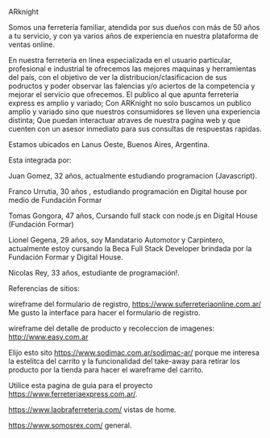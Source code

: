 ARknight 

Somos una ferretería familiar, atendida por sus dueños con más de 50 años a tu servicio, y con ya varios años de experiencia en nuestra plataforma de ventas online.

En nuestra ferretería en línea especializada en el usuario particular, profesional e industrial te ofrecemos las mejores maquinas y herramientas del país, con el objetivo de ver la distribucion/clasificacion de sus podructos y poder observar las falencias y/o aciertos de la competencia y mejorar el servicio que ofrecemos.
El publico al que apunta ferreteria express es amplio y variado; Con ARKnight no solo buscamos un publico amplio y variado sino que nuestros consumidores se lleven una experiencia distinta; Que puedan interactuar atraves de nuestra pagina web y que cuenten con un asesor inmediato para sus consultas de respuestas rapidas.

Estamos ubicados en Lanus Oeste, Buenos Aires, Argentina.

  

Esta integrada por:

Juan Gomez, 32 años, actualmente estudiando programacion (Javascript).

Franco Urrutia, 30 años , estudiando programación en Digital house por medio de Fundación Formar 

Tomas Gongora, 47 años, Cursando full stack con node.js en Digital House (Fundación Formar)

Lionel Gegena, 29 años, soy Mandatario Automotor y Carpintero, actualmente estoy cursando la Beca Full Stack Developer brindada por la Fundación Formar y Digital House.

Nicolas Rey, 33 años, estudiante de programación!.

Referencias de sitios:

wireframe del formulario de registro, https://www.suferreteriaonline.com.ar/ Me gusto la interface para hacer el formulario de registro.

wireframe del detalle de producto y recoleccion de imagenes: http://www.easy.com.ar

Elijo esto sito https://www.sodimac.com.ar/sodimac-ar/ porque me interesa la estelitca del carrito y la funcionalidad del take-away para retirar los producto por la tienda para hacer el wareframe del carrito.

Utilice esta pagina de guia para el proyecto https://www.ferreteriaexpress.com.ar/.
 

https://www.laobraferreteria.com/ vistas de home.

https://www.somosrex.com/ general.